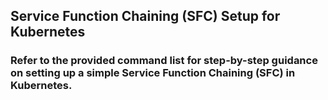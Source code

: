 ## Service Function Chaining (SFC) Setup for Kubernetes

### Refer to the provided command list for step-by-step guidance on setting up a simple Service Function Chaining (SFC) in Kubernetes.
